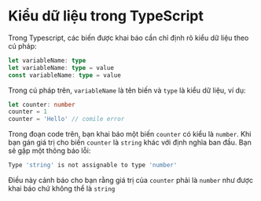 # Kiểu dữ liệu trong TypeScript

Trong Typescript, các biến được khai báo cần chỉ định rõ kiểu dữ liệu theo cú pháp:

```typescript
let variableName: type
let variableName: type = value
const variableName: type = value
```

Trong cú pháp trên, `variableName` là tên biến và `type` là kiểu dữ liệu, ví dụ:

```typescript
let counter: number
counter = 1
counter = 'Hello' // comile error
```

Trong đoạn code trên, bạn khai báo một biến `counter` có kiểu là `number`. Khi bạn gán giá trị cho biến `counter` là `string` khác với định nghĩa ban đầu. Bạn sẽ gặp một thông báo lỗi:

```js
Type 'string' is not assignable to type 'number'
```

Điều này cảnh báo cho bạn rằng giá trị của `counter` phải là `number` như được khai báo chứ không thể là `string`